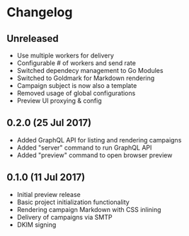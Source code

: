 # Changelog

## Unreleased

- Use multiple workers for delivery
- Configurable # of workers and send rate
- Switched dependecy management to Go Modules
- Switched to Goldmark for Markdown rendering
- Campaign subject is now also a template
- Removed usage of global configurations
- Preview UI proxying & config

## 0.2.0 (25 Jul 2017)

- Added GraphQL API for listing and rendering campaigns
- Added "server" command to run GraphQL API
- Added "preview" command to open browser preview

## 0.1.0 (11 Jul 2017)

- Initial preview release
- Basic project initialization functionality 
- Rendering campaign Markdown with CSS inlining
- Delivery of campaigns via SMTP
- DKIM signing
